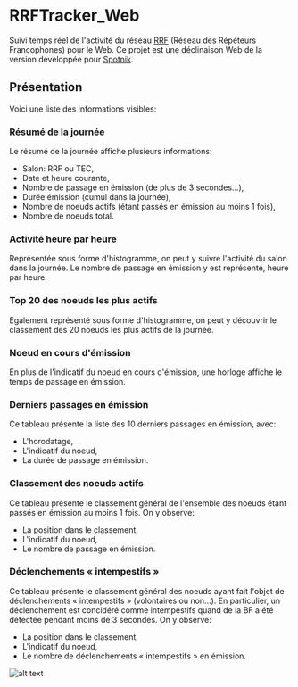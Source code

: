 # RRFTracker_Web
Suivi temps réel de l'activité du réseau [RRF](https://f5nlg.wordpress.com/2015/12/28/nouveau-reseau-french-repeater-network/) (Réseau des Répéteurs Francophones) pour le Web. Ce projet est une déclinaison Web de la version développée pour [Spotnik](https://github.com/armel/RRFTracker_Spotnik).

## Présentation

Voici une liste des informations visibles:

### Résumé de la journée

Le résumé de la journée affiche plusieurs informations:

* Salon: RRF ou TEC,
* Date et heure courante,
* Nombre de passage en émission (de plus de 3 secondes...),
* Durée émission (cumul dans la journée),
* Nombre de noeuds actifs (étant passés en émission au moins 1 fois),
* Nombre de noeuds total.

### Activité heure par heure

Représentée sous forme d'histogramme, on peut y suivre l'activité du salon dans la journée. Le nombre de passage en émission y est représenté, heure par heure.

### Top 20 des noeuds les plus actifs

Egalement représenté sous forme d'histogramme, on peut y découvrir le classement des 20 noeuds les plus actifs de la journée. 

### Noeud en cours d'émission

En plus de l'indicatif du noeud en cours d'émission, une horloge affiche le temps de passage en émission.

### Derniers passages en émission

Ce tableau présente la liste des 10 derniers passages en émission, avec:

* L'horodatage,
* L'indicatif du noeud,
* La durée de passage en émission.

### Classement des noeuds actifs

Ce tableau présente le classement général de l'ensemble des noeuds étant passés en émission au moins 1 fois. On y observe:

* La position dans le classement,
* L'indicatif du noeud,
* Le nombre de passage en émission.

### Déclenchements « intempestifs »

Ce tableau présente le classement général des noeuds ayant fait l'objet de déclenchements « intempestifs » (volontaires ou non...). En particulier, un déclenchement est concidéré comme intempestifs quand de la BF a été détectée pendant moins de 3 secondes. On y observe:

* La position dans le classement,
* L'indicatif du noeud,
* Le nombre de déclenchements « intempestifs » en émission.

![alt text](https://github.com/armel/RRFTracker_Spotnik/blob/master/doc/screenshot.png)
